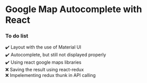 # Google Map Autocomplete with React
### To do list
✔️ Layout with the use of Material UI <br>
✔️ Autocomplete, but still not displayed properly <br>
✔️ Using react google maps libraries <br>
❌ Saving the result using react-redux <br>
❌ Impelementing redux thunk in API calling <br>
